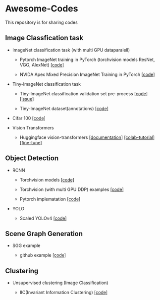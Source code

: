 # Awesome-Codes
This repository is for sharing codes

## Image Classfication task

- ImageNet classification task (with multi GPU dataparalell)
    
    - Pytorch ImageNet training in PyTorch (torchvision models ResNet, VGG, AlexNet) [[code]](https://github.com/pytorch/examples/blob/master/imagenet)
        
    - NVIDA Apex Mixed Precision ImageNet Training in PyTorch [[code]](https://github.com/pytorch/examples/tree/master/imagenet)
    
- Tiny-ImageNet classification task
    
    - Tiny-ImageNet classification validation set pre-process [[code]](https://github.com/tjmoon0104/pytorch-tiny-imagenet) [[issue]](https://stackoverflow.com/questions/68928265/problem-with-loading-tiny-imagenet-via-torch-dataloader)
    
    - Tiny-ImageNet dataset(annotations) [[code]](https://github.com/jcjohnson/tiny-imagenet)

- Cifar 100 [[code]](https://github.com/weiaicunzai/pytorch-cifar100)

- Vision Transformers

    - Huggingface vision-transformers [[documentation]](https://huggingface.co/transformers/v4.5.1/model_doc/vit.html) [[colab-tutorial]](https://colab.research.google.com/github/NielsRogge/Transformers-Tutorials/blob/master/VisionTransformer/Quick_demo_of_HuggingFace_version_of_Vision_Transformer_inference.ipynb) [[fine-tune]](https://huggingface.co/blog/fine-tune-vit)


## Object Detection

- RCNN

    - Torchvision models [[code]](https://github.com/pytorch/vision/tree/main/torchvision/models/detection)
 
    - Torchvision (with multi GPU DDP) examples [[code]](https://github.com/pytorch/vision/tree/main/references/detection)
    
    - Pytorch implematation [[code]](https://github.com/AlphaJia/pytorch-faster-rcnn)

- YOLO
    
    - Scaled YOLOv4 [[code]](https://github.com/WongKinYiu/ScaledYOLOv4)
    
## Scene Graph Generation

- SGG example

    - github example [[code]](https://github.com/bknyaz/sgg)
    
    
## Clustering

- Unsupervised clustering (Image Classification)

    - IIC(Invariant Information Clustering) [[code]](https://github.com/xu-ji/IIC)
    
        
